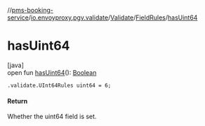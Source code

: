 //[pms-booking-service](../../../../index.md)/[io.envoyproxy.pgv.validate](../../index.md)/[Validate](../index.md)/[FieldRules](index.md)/[hasUint64](has-uint64.md)

# hasUint64

[java]\
open fun [hasUint64](has-uint64.md)(): [Boolean](https://kotlinlang.org/api/core/kotlin-stdlib/kotlin/-boolean/index.html)

`.validate.UInt64Rules uint64 = 6;`

#### Return

Whether the uint64 field is set.